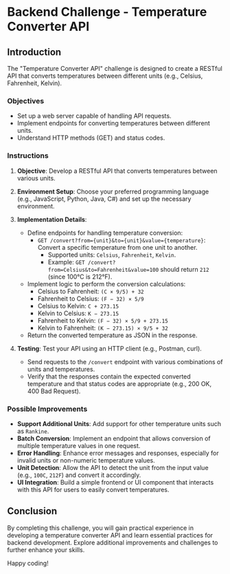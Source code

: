 # Backend Challenge - Temperature Converter API

## Introduction

The "Temperature Converter API" challenge is designed to create a RESTful API that converts temperatures between different units (e.g., Celsius, Fahrenheit, Kelvin).

### Objectives

- Set up a web server capable of handling API requests.
- Implement endpoints for converting temperatures between different units.
- Understand HTTP methods (GET) and status codes.

### Instructions

1. **Objective**: Develop a RESTful API that converts temperatures between various units.

2. **Environment Setup**: Choose your preferred programming language (e.g., JavaScript, Python, Java, C#) and set up the necessary environment.

3. **Implementation Details**:
   - Define endpoints for handling temperature conversion:
     - `GET /convert?from={unit}&to={unit}&value={temperature}`: Convert a specific temperature from one unit to another.
       - Supported units: `Celsius`, `Fahrenheit`, `Kelvin`.
       - Example: `GET /convert?from=Celsius&to=Fahrenheit&value=100` should return `212` (since 100°C is 212°F).
   - Implement logic to perform the conversion calculations:
     - Celsius to Fahrenheit: `(C × 9/5) + 32`
     - Fahrenheit to Celsius: `(F − 32) × 5/9`
     - Celsius to Kelvin: `C + 273.15`
     - Kelvin to Celsius: `K − 273.15`
     - Fahrenheit to Kelvin: `(F − 32) × 5/9 + 273.15`
     - Kelvin to Fahrenheit: `(K − 273.15) × 9/5 + 32`
   - Return the converted temperature as JSON in the response.

4. **Testing**: Test your API using an HTTP client (e.g., Postman, curl).
   - Send requests to the `/convert` endpoint with various combinations of units and temperatures.
   - Verify that the responses contain the expected converted temperature and that status codes are appropriate (e.g., 200 OK, 400 Bad Request).

### Possible Improvements

- **Support Additional Units**: Add support for other temperature units such as `Rankine`.
- **Batch Conversion**: Implement an endpoint that allows conversion of multiple temperature values in one request.
- **Error Handling**: Enhance error messages and responses, especially for invalid units or non-numeric temperature values.
- **Unit Detection**: Allow the API to detect the unit from the input value (e.g., `100C`, `212F`) and convert it accordingly.
- **UI Integration**: Build a simple frontend or UI component that interacts with this API for users to easily convert temperatures.

## Conclusion

By completing this challenge, you will gain practical experience in developing a temperature converter API and learn essential practices for backend development. Explore additional improvements and challenges to further enhance your skills.

Happy coding!
